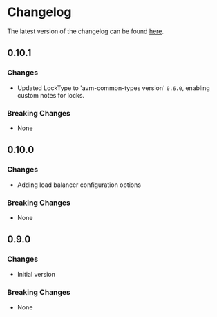 # Changelog

The latest version of the changelog can be found [here](https://github.com/Azure/bicep-registry-modules/blob/main/avm/res/container-service/managed-cluster/CHANGELOG.md).

## 0.10.1

### Changes

- Updated LockType to 'avm-common-types version' `0.6.0`, enabling custom notes for locks.

### Breaking Changes

- None

## 0.10.0

### Changes

- Adding load balancer configuration options

### Breaking Changes

- None

## 0.9.0

### Changes

- Initial version

### Breaking Changes

- None
